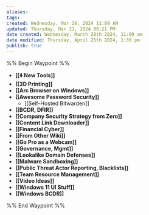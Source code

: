 ```yaml
---
aliases: 
tags: 
created: Wednesday, Mar 20, 2024 11:09 AM
updated: Thursday, Mar 21, 2024 08:21 PM
date created: Wednesday, March 20th 2024, 11:09 am
date modified: Thursday, April 25th 2024, 1:36 pm
publish: true
---
```


%% Begin Waypoint %%
- **[[⬇️ New Tools]]**
- **[[3D Printing]]**
- **[[Arc Browser on Windows]]**
- **[[Awesome Password Security]]**
	- [[Self-Hosted Bitwarden]]
- **[[BCDR, DFIR]]**
- **[[Company Security Strategy from Zero]]**
- **[[Content Link Downloader]]**
- **[[Financial Cyber]]**
- **[[From Other Wiki]]**
- **[[Go Pro as a Webcam]]**
- **[[Governance, Mgmt]]**
- **[[Lookalike Domain Defenses]]**
- **[[Malware Sandboxing]]**
- **[[Public Threat Actor Reporting, Blacklists]]**
- **[[Team Resource Management]]**
- **[[Video Ideas]]**
- **[[Windows 11 UI Stuff]]**
- **[[Windows BCDR]]**

%% End Waypoint %%